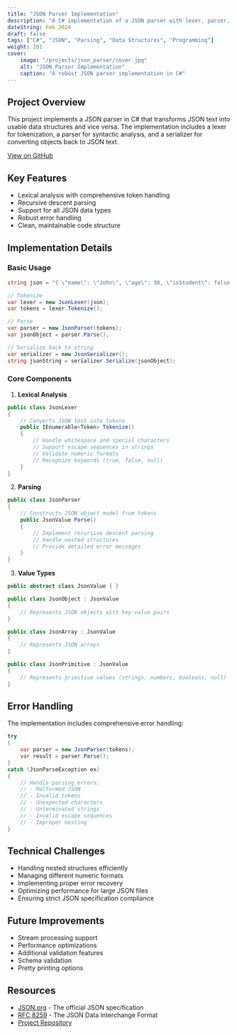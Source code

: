 ```yaml
---
title: "JSON Parser Implementation"
description: "A C# implementation of a JSON parser with lexer, parser, and serializer components"
dateString: Feb 2024
draft: false
tags: ["C#", "JSON", "Parsing", "Data Structures", "Programming"]
weight: 101
cover:
    image: "/projects/json_parser/cover.jpg"
    alt: "JSON Parser Implementation"
    caption: "A robust JSON parser implementation in C#"
---
```


## Project Overview

This project implements a JSON parser in C# that transforms JSON text into usable data structures and vice versa. The implementation includes a lexer for tokenization, a parser for syntactic analysis, and a serializer for converting objects back to JSON text.

[View on GitHub](https://github.com/kanand003/Json_Parser)

## Key Features

- Lexical analysis with comprehensive token handling
- Recursive descent parsing
- Support for all JSON data types
- Robust error handling
- Clean, maintainable code structure

## Implementation Details

### Basic Usage

```csharp
string json = "{ \"name\": \"John\", \"age\": 30, \"isStudent\": false }";

// Tokenize
var lexer = new JsonLexer(json);
var tokens = lexer.Tokenize();

// Parse
var parser = new JsonParser(tokens);
var jsonObject = parser.Parse();

// Serialize back to string
var serializer = new JsonSerializer();
string jsonString = serializer.Serialize(jsonObject);
```

### Core Components

1. **Lexical Analysis**
```csharp
public class JsonLexer 
{
    // Converts JSON text into tokens
    public IEnumerable<Token> Tokenize()
    {
        // Handle whitespace and special characters
        // Support escape sequences in strings
        // Validate numeric formats
        // Recognize keywords (true, false, null)
    }
}
```

2. **Parsing**
```csharp
public class JsonParser 
{
    // Constructs JSON object model from tokens
    public JsonValue Parse()
    {
        // Implement recursive descent parsing
        // Handle nested structures
        // Provide detailed error messages
    }
}
```

3. **Value Types**
```csharp
public abstract class JsonValue { }

public class JsonObject : JsonValue 
{
    // Represents JSON objects with key-value pairs
}

public class JsonArray : JsonValue 
{
    // Represents JSON arrays
}

public class JsonPrimitive : JsonValue 
{
    // Represents primitive values (strings, numbers, booleans, null)
}
```

## Error Handling

The implementation includes comprehensive error handling:

```csharp
try 
{
    var parser = new JsonParser(tokens);
    var result = parser.Parse();
}
catch (JsonParseException ex)
{
    // Handle parsing errors:
    // - Malformed JSON
    // - Invalid tokens
    // - Unexpected characters
    // - Unterminated strings
    // - Invalid escape sequences
    // - Improper nesting
}
```

## Technical Challenges

- Handling nested structures efficiently
- Managing different numeric formats
- Implementing proper error recovery
- Optimizing performance for large JSON files
- Ensuring strict JSON specification compliance

## Future Improvements

- Stream processing support
- Performance optimizations
- Additional validation features
- Schema validation
- Pretty printing options

## Resources

- [JSON.org](https://www.json.org/json-en.html) - The official JSON specification
- [RFC 8259](https://tools.ietf.org/html/rfc8259) - The JSON Data Interchange Format
- [Project Repository](https://github.com/kanand003/Json_Parser) 
